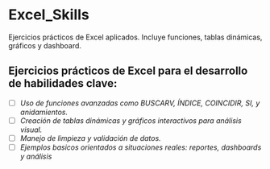 # Excel_Skills
Ejercicios prácticos de Excel aplicados. Incluye funciones, tablas dinámicas, gráficos y dashboard.
## Ejercicios prácticos de Excel para el desarrollo de habilidades clave:
- [ ] *Uso de funciones avanzadas como BUSCARV, ÍNDICE, COINCIDIR, SI, y anidamientos.*
- [ ] *Creación de tablas dinámicas y gráficos interactivos para análisis visual.*
- [ ] *Manejo de limpieza y validación de datos.*
- [ ] *Ejemplos basicos orientados a situaciones reales: reportes, dashboards y análisis*
